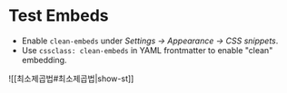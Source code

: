 # Test Embeds

- Enable `clean-embeds` under *Settings → Appearance → CSS snippets*. 
- Use `cssclass: clean-embeds` in YAML frontmatter to enable "clean" embedding. 

![[최소제곱법#최소제곱법|show-st]]